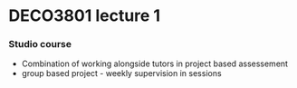 # DECO3801 lecture 1

### Studio course
- Combination of working alongside tutors in project based assessement
- group based project - weekly supervision in sessions